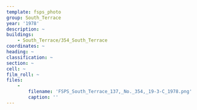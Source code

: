 ```yaml
---
template: fsps_photo
group: South_Terrace
year: '1978'
description: ~
buildings:
    - South_Terrace/354_South_Terrace
coordinates: ~
heading: ~
classification: ~
section: ~
cell: ~
film_roll: ~
files:
    -
        filename: 'FSPS_South_Terrace_137,_No._354,_19-3-C_1978.png'
        caption: ''
---
```

